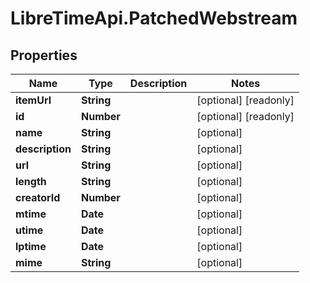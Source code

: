 # LibreTimeApi.PatchedWebstream

## Properties

Name | Type | Description | Notes
------------ | ------------- | ------------- | -------------
**itemUrl** | **String** |  | [optional] [readonly] 
**id** | **Number** |  | [optional] [readonly] 
**name** | **String** |  | [optional] 
**description** | **String** |  | [optional] 
**url** | **String** |  | [optional] 
**length** | **String** |  | [optional] 
**creatorId** | **Number** |  | [optional] 
**mtime** | **Date** |  | [optional] 
**utime** | **Date** |  | [optional] 
**lptime** | **Date** |  | [optional] 
**mime** | **String** |  | [optional] 


